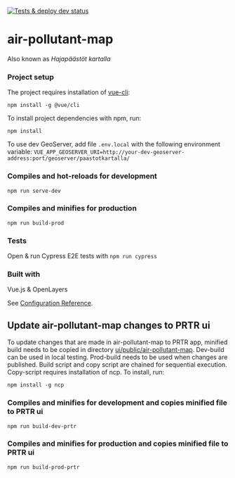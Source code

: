 [![Tests & deploy dev status](https://github.com/sykefi/air-pollutant-map/workflows/Tests%20%26%20deploy%20dev/badge.svg)](https://github.com/sykefi/air-pollutant-map/actions)

# air-pollutant-map

Also known as _Hajapäästöt kartalla_


### Project setup

The project requires installation of [vue-cli](https://cli.vuejs.org/):
```
npm install -g @vue/cli
```

To install project dependencies with npm, run:
```
npm install
```

To use dev GeoServer, add file `.env.local` with the following environment variable: 
`VUE_APP_GEOSERVER_URI=http://your-dev-geoserver-address:port/geoserver/paastotkartalla/`


### Compiles and hot-reloads for development

`npm run serve-dev`

### Compiles and minifies for production

`npm run build-prod`

### Tests

Open & run Cypress E2E tests with
`npm run cypress`

### Built with

Vue.js & OpenLayers

See [Configuration Reference](https://cli.vuejs.org/config/).

## Update air-pollutant-map changes to PRTR ui
To update changes that are made in air-pollutant-map to PRTR app, minified build needs to be copied in directory [ui/public/air-pollutant-map](../ui/public/air-pollutant-map/). Dev-build can be used in local testing. Prod-build needs to be used when changes are published. Build script and copy script are chained for sequential execution. Copy-script requires installation of ncp. To install, run:
```
npm install -g ncp
```

### Compiles and minifies for development and copies minified file to PRTR ui

`npm run build-dev-prtr`

### Compiles and minifies for production and copies minified file to PRTR ui

`npm run build-prod-prtr`